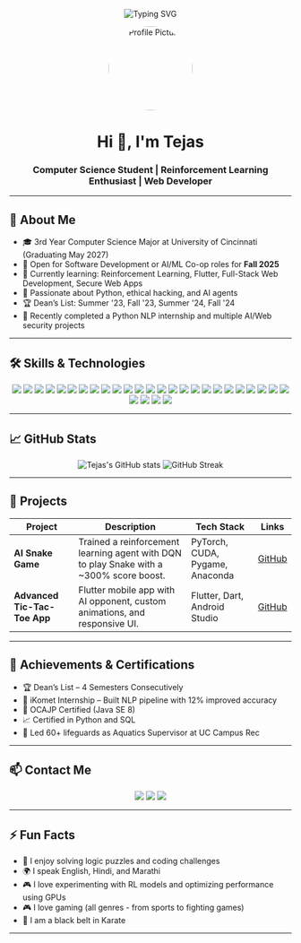 <!-- Banner or animated GIF -->
<p align="center">
  <img src="https://readme-typing-svg.demolab.com?font=Fira+Code&size=30&pause=1000&color=36BCF7&center=true&vCenter=true&width=800&lines=Hi+%F0%9F%91%8B%2C+I'm+Tejas!;Welcome+to+my+GitHub+Profile!"alt="Typing SVG" />
</p>

<!-- Profile picture -->
<p align="center">
  <img src="https://avatars.githubusercontent.com/u/213232097?s=400&u=98ebf3642750793b20824377c1bdd55a994480b9&v=4" width="150" height="150" style="border-radius:50%;" alt="Profile Picture"/>
</p>

<h1 align="center">Hi 👋, I'm Tejas</h1>
<h3 align="center">Computer Science Student | Reinforcement Learning Enthusiast | Web Developer</h3>

---

## 🚀 About Me

- 🎓 3rd Year Computer Science Major at University of Cincinnati (Graduating May 2027)
- 💼 Open for Software Development or AI/ML Co-op roles for **Fall 2025**
- 🌱 Currently learning: Reinforcement Learning, Flutter, Full-Stack Web Development, Secure Web Apps
- 🧠 Passionate about Python, ethical hacking, and AI agents
- 🏆 Dean’s List: Summer '23, Fall '23, Summer '24, Fall '24
- 🔎 Recently completed a Python NLP internship and multiple AI/Web security projects

---

## 🛠️ Skills & Technologies

<p align="center">
  <img src="https://img.shields.io/badge/-Python-3776AB?style=for-the-badge&logo=python&logoColor=white"/>
  <img src="https://img.shields.io/badge/-Dart-0175C2?style=for-the-badge&logo=dart&logoColor=white"/>
  <img src="https://img.shields.io/badge/-Flutter-02569B?style=for-the-badge&logo=flutter&logoColor=white"/>
  <img src="https://img.shields.io/badge/-JavaScript-F7DF1E?style=for-the-badge&logo=javascript&logoColor=black"/>
  <img src="https://img.shields.io/badge/-C/C++-00599C?style=for-the-badge&logo=c%2B%2B&logoColor=white"/>
  <img src="https://img.shields.io/badge/-PHP-777BB4?style=for-the-badge&logo=php&logoColor=white"/>
  <img src="https://img.shields.io/badge/-SQL-4479A1?style=for-the-badge&logo=mysql&logoColor=white"/>
  <img src="https://img.shields.io/badge/-PyTorch-EE4C2C?style=for-the-badge&logo=pytorch&logoColor=white"/>
  <img src="https://img.shields.io/badge/-SpaCy-09A3D5?style=for-the-badge&logo=spacy&logoColor=white"/>
  <img src="https://img.shields.io/badge/-PowerBI-F2C811?style=for-the-badge&logo=powerbi&logoColor=black"/>
  <img src="https://img.shields.io/badge/-Git-F05032?style=for-the-badge&logo=git&logoColor=white"/>
  <img src="https://img.shields.io/badge/-Pandas-150458?style=for-the-badge&logo=pandas&logoColor=white"/>
  <img src="https://img.shields.io/badge/-NumPy-013243?style=for-the-badge&logo=numpy&logoColor=white"/>
  <img src="https://img.shields.io/badge/-Excel-217346?style=for-the-badge&logo=microsoft-excel&logoColor=white"/>
  <img src="https://img.shields.io/badge/-MATLAB-0076A8?style=for-the-badge&logo=mathworks&logoColor=white"/>
  <img src="https://img.shields.io/badge/-HTML5-E34F26?style=for-the-badge&logo=html5&logoColor=white"/>
  <img src="https://img.shields.io/badge/-CSS3-1572B6?style=for-the-badge&logo=css3&logoColor=white"/>
  <img src="https://img.shields.io/badge/-Scikit--learn-F7931E?style=for-the-badge&logo=scikit-learn&logoColor=white"/>
  <img src="https://img.shields.io/badge/-Matplotlib-11557C?style=for-the-badge&logo=matplotlib&logoColor=white"/>
  <img src="https://img.shields.io/badge/-Anaconda-44A833?style=for-the-badge&logo=anaconda&logoColor=white"/>
  <img src="https://img.shields.io/badge/-Docker-2496ED?style=for-the-badge&logo=docker&logoColor=white"/>
  <img src="https://img.shields.io/badge/-MySQL-4479A1?style=for-the-badge&logo=mysql&logoColor=white"/>
  <img src="https://img.shields.io/badge/-CUDA-76B900?style=for-the-badge&logo=nvidia&logoColor=white"/>
  <img src="https://img.shields.io/badge/-LaTeX-008080?style=for-the-badge&logo=latex&logoColor=white"/>
  <img src="https://img.shields.io/badge/-Windows-0078D6?style=for-the-badge&logo=windows&logoColor=white"/>
  <img src="https://img.shields.io/badge/-Linux-FCC624?style=for-the-badge&logo=linux&logoColor=black"/>
  <img src="https://img.shields.io/badge/-macOS-000000?style=for-the-badge&logo=apple&logoColor=white"/>
  <img src="https://img.shields.io/badge/-VSCode-007ACC?style=for-the-badge&logo=visual-studio-code&logoColor=white"/>
  <img src="https://img.shields.io/badge/-Android%20Studio-3DDC84?style=for-the-badge&logo=android-studio&logoColor=white"/>
</p>

---

## 📈 GitHub Stats

<p align="center">
  <img src="https://github-readme-stats.vercel.app/api?username=ghodketejas&show_icons=true&theme=radical" alt="Tejas's GitHub stats"/>
  <img src="https://github-readme-streak-stats.herokuapp.com/?user=ghodketejas&theme=radical" alt="GitHub Streak"/>
</p>

---

## 💼 Projects

| Project | Description | Tech Stack | Links |
|---------|-------------|------------|-------|
| **AI Snake Game** | Trained a reinforcement learning agent with DQN to play Snake with a ~300% score boost. | PyTorch, CUDA, Pygame, Anaconda | [GitHub](https://github.com/your-repo) |
| **Advanced Tic-Tac-Toe App** | Flutter mobile app with AI opponent, custom animations, and responsive UI. | Flutter, Dart, Android Studio | [GitHub](https://github.com/your-repo) |

---

## 🏅 Achievements & Certifications

- 🏆 Dean’s List – 4 Semesters Consecutively
- 🧪 iKomet Internship – Built NLP pipeline with 12% improved accuracy
- 📜 OCAJP Certified (Java SE 8)
- 📈 Certified in Python and SQL
- 🚨 Led 60+ lifeguards as Aquatics Supervisor at UC Campus Rec

---

## 📫 Contact Me

<p align="center">
  <a href="mailto:ghodketg@mail.uc.edu"><img src="https://img.shields.io/badge/-Email-D14836?style=for-the-badge&logo=gmail&logoColor=white"/></a>
  <a href="https://www.linkedin.com/in/ghodketguc/"><img src="https://img.shields.io/badge/-LinkedIn-0077B5?style=for-the-badge&logo=linkedin&logoColor=white"/></a>
  <a href="https://ghodketejas.github.io/"><img src="https://img.shields.io/badge/-Portfolio-24292E?style=for-the-badge&logo=github&logoColor=white"/></a>
</p>

---

## ⚡ Fun Facts

- 🧩 I enjoy solving logic puzzles and coding challenges
- 🌍 I speak English, Hindi, and Marathi
- 🎮 I love experimenting with RL models and optimizing performance using GPUs
- 🎮 I love gaming (all genres - from sports to fighting games)
- 🥋 I am a black belt in Karate

---

<!-- Thanks for visiting! Let’s connect and collaborate! -->
